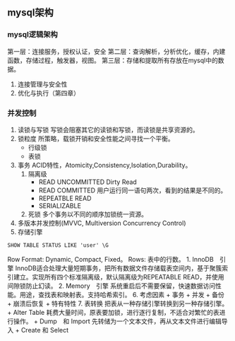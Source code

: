 ## mysql架构
### mysql逻辑架构
第一层：连接服务，授权认证，安全
第二层：查询解析，分析优化，缓存，内建函数，存储过程，触发器，视图。
第三层：存储和提取所有存放在mysql中的数据。

1. 连接管理与安全性
2. 优化与执行（第四章）

### 并发控制
1. 读锁与写锁
写锁会阻塞其它的读锁和写锁，而读锁是共享资源的。
2. 锁粒度
所策略，载锁开销和安全性能之间寻找一个平衡。
	+ 行级锁
	+ 表锁
3. 事务
ACID特性，Atomicity,Consistency,Isolation,Durability。
	1. 隔离级
		+ READ UNCOMMITTED
		Dirty Read
		+ READ COMMITTED
		用户运行同一语句两次，看到的结果是不同的。
		+ REPEATBLE READ
		+ SERIALIZABLE
	2. 死锁
	多个事务以不同的顺序加锁统一资源。
4. 多版本并发控制(MVVC, Multiversion Concurrency Control)
5. 存储引擎
```
SHOW TABLE STATUS LIKE 'user' \G
```
Row Format: 
	Dynamic, Compact, Fixed。
Rows:
	表中的行数。
	1. InnoDB　引擎
	InnoDB适合处理大量短期事务，把所有数据文件存储载表空间内，基于聚簇索引建立。实现所有四个标准隔离级，默认隔离级为REPEATABLE READ，并使用间隙锁防止幻读。
	2. Memory　引擎
	系统重启后不需要保留，快速数据访问性能。用途，查找表和映射表。支持哈希索引。
6. 考虑因素
	+ 事务
	+ 并发
	+ 备份
	+ 崩溃后恢复
	+ 特有特性
7. 表转换
把表从一种存储引擎转换到另一种存储引擎。
	+ Alter Table
	耗费大量时间，原表要加锁，进行逐行复制，不适合对繁忙的表进行操作。
	+ Dump　和 Import
	先转储为一个文本文件，再从文本文件进行编辑导入
	+ Create 和 Select
	
